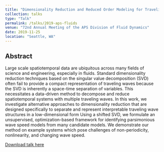 ```yaml
---
title: "Dimensionality Reduction and Reduced Order Modeling for Traveling Wave Physics"
collection: talks
type: "Talk"
permalink: /talks/2019-aps-fluids
venue: "72nd Annual Meeting of the APS Division of Fluid Dynamics"
date: 2019-11-25
location: "Seattle, WA"
---
```


## Abstract
Large scale spatiotemporal data are ubiquitous across many fields of science and engineering, especially in fluids. Standard dimensionality reduction techniques based on the singular value decomposition (SVD) often fail to provide a compact representation of traveling waves because the SVD is inherently a space-time separation of variables. This necessitates a data-driven method to decompose and reduce spatiotemporal systems with multiple traveling waves. In this work, we investigate alternative approaches to dimensionality reduction that are designed specifically to separate and represent interpretable traveling wave structures in a low-dimensional form Using a shifted SVD, we formulate an unsupervised, optimization-based framework for identifying parsimonious wave speed models from many candidate models. We demonstrate our method on example systems which pose challenges of non-periodicity, nonlinearity, and changing wave speed.

[Download talk here](mendible.github.io/files/apsdfd2019.pdf)